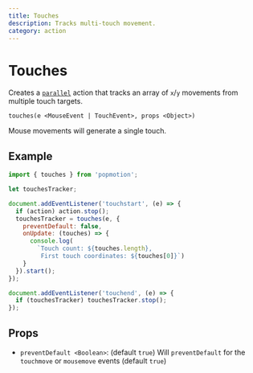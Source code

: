 ```yaml
---
title: Touches
description: Tracks multi-touch movement.
category: action
---
```


# Touches

Creates a [`parallel`](/api/parallel) action that tracks an array of `x`/`y` movements from multiple touch targets.

`touches(e <MouseEvent | TouchEvent>, props <Object>)`

Mouse movements will generate a single touch.

## Example

```javascript
import { touches } from 'popmotion';

let touchesTracker;

document.addEventListener('touchstart', (e) => {
  if (action) action.stop();
  touchesTracker = touches(e, {
    preventDefault: false,
    onUpdate: (touches) => {
      console.log(
        `Touch count: ${touches.length},
         First touch coordinates: ${touches[0]}`)
    }
  }).start();
});

document.addEventListener('touchend', (e) => {
  if (touchesTracker) touchesTracker.stop();
});
```

## Props

- `preventDefault <Boolean>`: (default `true`) Will `preventDefault` for the `touchmove` or `mousemove` events (default `true`)
